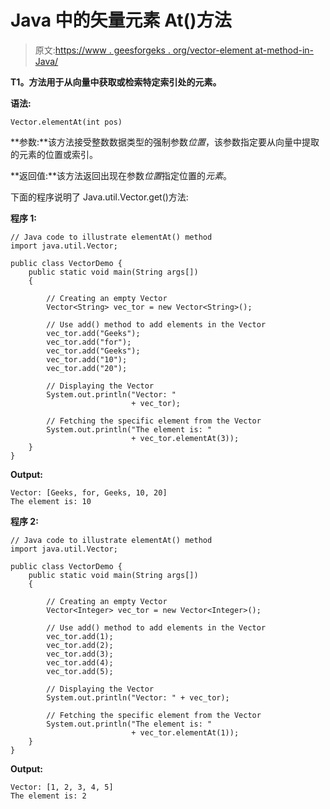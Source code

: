 # Java 中的矢量元素 At()方法

> 原文:[https://www . geesforgeks . org/vector-element at-method-in-Java/](https://www.geeksforgeeks.org/vector-elementat-method-in-java/)

**T1。方法用于从向量中获取或检索特定索引处的元素。**

**语法:**

```
Vector.elementAt(int pos)
```

**参数:**该方法接受整数数据类型的强制参数*位置*，该参数指定要从向量中提取的元素的位置或索引。

**返回值:**该方法返回出现在参数*位置*指定位置的*元素*。

下面的程序说明了 Java.util.Vector.get()方法:

**程序 1:**

```
// Java code to illustrate elementAt() method
import java.util.Vector;

public class VectorDemo {
    public static void main(String args[])
    {

        // Creating an empty Vector
        Vector<String> vec_tor = new Vector<String>();

        // Use add() method to add elements in the Vector
        vec_tor.add("Geeks");
        vec_tor.add("for");
        vec_tor.add("Geeks");
        vec_tor.add("10");
        vec_tor.add("20");

        // Displaying the Vector
        System.out.println("Vector: "
                           + vec_tor);

        // Fetching the specific element from the Vector
        System.out.println("The element is: "
                           + vec_tor.elementAt(3));
    }
}
```

**Output:**

```
Vector: [Geeks, for, Geeks, 10, 20]
The element is: 10

```

**程序 2:**

```
// Java code to illustrate elementAt() method
import java.util.Vector;

public class VectorDemo {
    public static void main(String args[])
    {

        // Creating an empty Vector
        Vector<Integer> vec_tor = new Vector<Integer>();

        // Use add() method to add elements in the Vector
        vec_tor.add(1);
        vec_tor.add(2);
        vec_tor.add(3);
        vec_tor.add(4);
        vec_tor.add(5);

        // Displaying the Vector
        System.out.println("Vector: " + vec_tor);

        // Fetching the specific element from the Vector
        System.out.println("The element is: "
                           + vec_tor.elementAt(1));
    }
}
```

**Output:**

```
Vector: [1, 2, 3, 4, 5]
The element is: 2

```